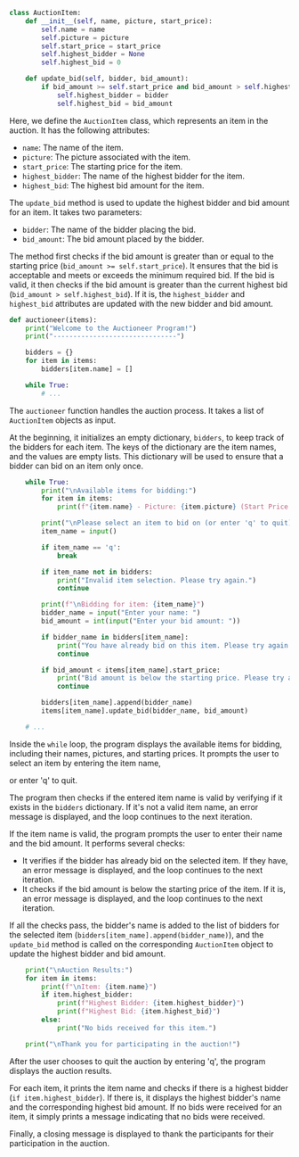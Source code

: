 ````python
class AuctionItem:
    def __init__(self, name, picture, start_price):
        self.name = name
        self.picture = picture
        self.start_price = start_price
        self.highest_bidder = None
        self.highest_bid = 0

    def update_bid(self, bidder, bid_amount):
        if bid_amount >= self.start_price and bid_amount > self.highest_bid:
            self.highest_bidder = bidder
            self.highest_bid = bid_amount
````

Here, we define the `AuctionItem` class, which represents an item in the auction. It has the following attributes:
- `name`: The name of the item.
- `picture`: The picture associated with the item.
- `start_price`: The starting price for the item.
- `highest_bidder`: The name of the highest bidder for the item.
- `highest_bid`: The highest bid amount for the item.

The `update_bid` method is used to update the highest bidder and bid amount for an item. It takes two parameters:
- `bidder`: The name of the bidder placing the bid.
- `bid_amount`: The bid amount placed by the bidder.

The method first checks if the bid amount is greater than or equal to the starting price (`bid_amount >= self.start_price`). It ensures that the bid is acceptable and meets or exceeds the minimum required bid. If the bid is valid, it then checks if the bid amount is greater than the current highest bid (`bid_amount > self.highest_bid`). If it is, the `highest_bidder` and `highest_bid` attributes are updated with the new bidder and bid amount.

```python
def auctioneer(items):
    print("Welcome to the Auctioneer Program!")
    print("-------------------------------")

    bidders = {}
    for item in items:
        bidders[item.name] = []

    while True:
        # ...

```

The `auctioneer` function handles the auction process. It takes a list of `AuctionItem` objects as input.

At the beginning, it initializes an empty dictionary, `bidders`, to keep track of the bidders for each item. The keys of the dictionary are the item names, and the values are empty lists. This dictionary will be used to ensure that a bidder can bid on an item only once.

```python
    while True:
        print("\nAvailable items for bidding:")
        for item in items:
            print(f"{item.name} - Picture: {item.picture} (Start Price: {item.start_price})")

        print("\nPlease select an item to bid on (or enter 'q' to quit):")
        item_name = input()

        if item_name == 'q':
            break

        if item_name not in bidders:
            print("Invalid item selection. Please try again.")
            continue

        print(f"\nBidding for item: {item_name}")
        bidder_name = input("Enter your name: ")
        bid_amount = int(input("Enter your bid amount: "))

        if bidder_name in bidders[item_name]:
            print("You have already bid on this item. Please try again.")
            continue

        if bid_amount < items[item_name].start_price:
            print("Bid amount is below the starting price. Please try again.")
            continue

        bidders[item_name].append(bidder_name)
        items[item_name].update_bid(bidder_name, bid_amount)

    # ...
```

Inside the `while` loop, the program displays the available items for bidding, including their names, pictures, and starting prices. It prompts the user to select an item by entering the item name,

 or enter 'q' to quit.

The program then checks if the entered item name is valid by verifying if it exists in the `bidders` dictionary. If it's not a valid item name, an error message is displayed, and the loop continues to the next iteration.

If the item name is valid, the program prompts the user to enter their name and the bid amount. It performs several checks:
- It verifies if the bidder has already bid on the selected item. If they have, an error message is displayed, and the loop continues to the next iteration.
- It checks if the bid amount is below the starting price of the item. If it is, an error message is displayed, and the loop continues to the next iteration.

If all the checks pass, the bidder's name is added to the list of bidders for the selected item (`bidders[item_name].append(bidder_name)`), and the `update_bid` method is called on the corresponding `AuctionItem` object to update the highest bidder and bid amount.

```python
    print("\nAuction Results:")
    for item in items:
        print(f"\nItem: {item.name}")
        if item.highest_bidder:
            print(f"Highest Bidder: {item.highest_bidder}")
            print(f"Highest Bid: {item.highest_bid}")
        else:
            print("No bids received for this item.")

    print("\nThank you for participating in the auction!")
```

After the user chooses to quit the auction by entering 'q', the program displays the auction results.

For each item, it prints the item name and checks if there is a highest bidder (`if item.highest_bidder`). If there is, it displays the highest bidder's name and the corresponding highest bid amount. If no bids were received for an item, it simply prints a message indicating that no bids were received.

Finally, a closing message is displayed to thank the participants for their participation in the auction.
